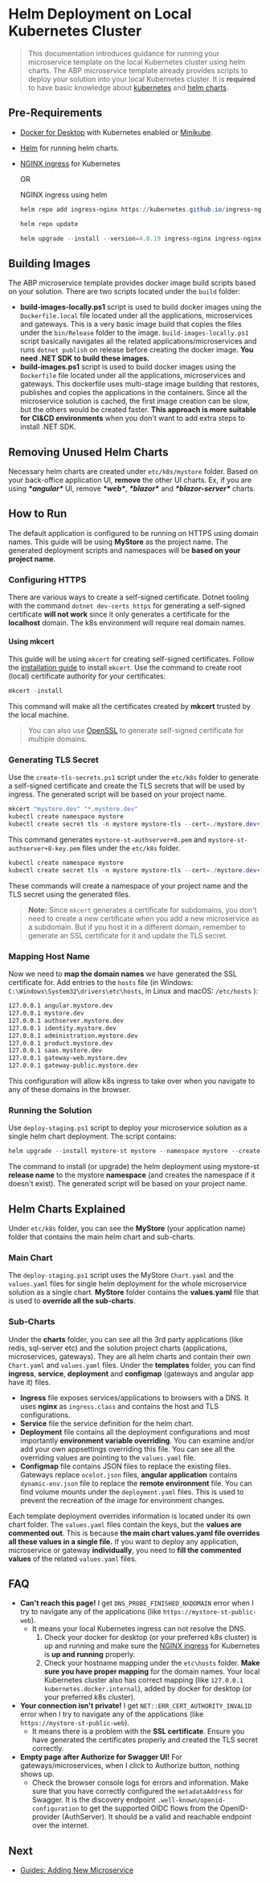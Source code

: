 # Helm Deployment on Local Kubernetes Cluster

> This documentation introduces guidance for running your microservice template on the local Kubernetes cluster using helm charts. The ABP microservice template already provides scripts to deploy your solution into your local Kubernetes cluster. It is **required** to have basic knowledge about [kubernetes](https://kubernetes.io/) and [helm charts](https://helm.sh/). 

##  Pre-Requirements

- [Docker for Desktop](https://www.docker.com/products/docker-desktop/) with Kubernetes enabled or [Minikube](https://minikube.sigs.k8s.io/docs/start/).
- [Helm](https://helm.sh/docs/intro/install/) for running helm charts.

- [NGINX ingress](https://kubernetes.github.io/ingress-nginx/deploy/) for Kubernetes

    OR

    NGINX ingress using helm

  ```powershell
  helm repo add ingress-nginx https://kubernetes.github.io/ingress-nginx
  
  helm repo update
  
  helm upgrade --install --version=4.0.19 ingress-nginx ingress-nginx/ingress-nginx
  ```


## Building Images

The ABP microservice template provides docker image build scripts based on your solution. There are two scripts located under the `build` folder:

- **build-images-locally.ps1** script is used to build docker images using the `Dockerfile.local` file located under all the applications, microservices and gateways. This is a very basic image build that copies the files under the `bin/Release` folder to the image. `build-images-locally.ps1` script basically navigates all the related applications/microservices and runs `dotnet publish` on release before creating the docker image. **You need .NET SDK to build these images.**
- **build-images.ps1** script is used to build docker images using the `Dockerfile` file located under all the applications, microservices and gateways. This dockerfile uses multi-stage image building that restores, publishes and copies the applications in the containers. Since all the microservice solution is cached, the first image creation can be slow, but the others would be created faster. **This approach is more suitable for CI&CD environments** when you don't want to add extra steps to install .NET SDK.

## Removing Unused Helm Charts

Necessary helm charts are created under `etc/k8s/mystore` folder. Based on your back-office application UI, **remove** the other UI charts. Ex, if you are using ***\*angular\**** UI, remove ***\*web\****, ***\*blazor\**** and ***\*blazor-server\**** charts.

## How to Run

The default application is configured to be running on HTTPS using domain names. This guide will be using **MyStore** as the project name. The generated deployment scripts and namespaces will be **based on your project name**.

### Configuring HTTPS

There are various ways to create a self-signed certificate. Dotnet tooling with the command `dotnet dev-certs https` for generating a self-signed certificate **will not work** since it only generates a certificate for the **localhost** domain. The k8s environment will require real domain names. 

#### Using mkcert

This guide will be using `mkcert` for creating self-signed certificates. Follow the [installation guide](https://github.com/FiloSottile/mkcert#installation) to install `mkcert`. Use the command to create root (local) certificate authority for your certificates:

```powershell
mkcert -install
```

This command will make all the certificates created by **mkcert** trusted by the local machine.

> You can also use [OpenSSL](https://www.openssl.org/) to generate self-signed certificate for multiple domains. 

### Generating TLS Secret

Use the `create-tls-secrets.ps1` script under the `etc/k8s` folder to generate a self-signed certificate and create the TLS secrets that will be used by ingress. The generated script will be based on your project name.

```powershell
mkcert "mystore.dev" "*.mystore.dev" 
kubectl create namespace mystore
kubectl create secret tls -n mystore mystore-tls --cert=./mystore.dev+1.pem  --key=./mystore.dev+1-key.pem
```

This command generates `mystore-st-authserver+8.pem` and `mystore-st-authserver+8-key.pem` files under the `etc/k8s` folder.

```powershell
kubectl create namespace mystore
kubectl create secret tls -n mystore mystore-tls --cert=./mystore.dev+1.pem  --key=./mystore.dev+1-key.pem
```

These commands will create a namespace of your project name and the TLS secret using the generated files.

> **Note:** Since `mkcert` generates a certificate for subdomains, you don't need to create a new certificate when you add a new microservice as a subdomain. But if you host it in a different domain, remember to generate an SSL certificate for it and update the TLS secret.

### Mapping Host Name

Now we need to **map the domain names** we have generated the SSL certificate for. Add entries to the `hosts` file (in Windows: `C:\Windows\System32\drivers\etc\hosts`, in Linux and macOS: `/etc/hosts` ):

```txt
127.0.0.1 angular.mystore.dev
127.0.0.1 mystore.dev
127.0.0.1 authserver.mystore.dev
127.0.0.1 identity.mystore.dev
127.0.0.1 administration.mystore.dev
127.0.0.1 product.mystore.dev
127.0.0.1 saas.mystore.dev
127.0.0.1 gateway-web.mystore.dev
127.0.0.1 gateway-public.mystore.dev
```

This configuration will allow k8s ingress to take over when you navigate to any of these domains in the browser.

### Running the Solution

Use `deploy-staging.ps1` script to deploy your microservice solution as a single helm chart deployment. The script contains:
```powershell
helm upgrade --install mystore-st mystore --namespace mystore --create-namespace
```

The command to install (or upgrade) the helm deployment using mystore-st **release name** to the mystore **namespace** (and creates the namespace if it doesn't exist). The generated script will be based on your project name.

## Helm Charts Explained

Under `etc/k8s` folder, you can see the **MyStore** (your application name) folder that contains the main helm chart and sub-charts. 

### Main Chart

The `deploy-staging.ps1` script uses the MyStore `Chart.yaml` and the `values.yaml` files for single helm deployment for the whole microservice solution as a single chart. **MyStore** folder contains the **values.yaml** file that is used to **override all the sub-charts**.

### Sub-Charts

Under the **charts** folder, you can see all the 3rd party applications (like redis, sql-server etc) and the solution project charts (applications, microservices, gateways). They are all helm charts and contain their own `Chart.yaml` and `values.yaml` files. Under the **templates** folder, you can find **ingress**, **service**, **deployment** and **configmap** (gateways and angular app have it) files.

- **Ingress** file exposes services/applications to browsers with a DNS. It uses **nginx** as `ingress.class` and contains the host and TLS configurations. 
- **Service** file the service definition for the helm chart.
- **Deployment** file contains all the deployment configurations and most importantly **environment variable overriding**. You can examine and/or add your own appsettings overriding this file. You can see all the overriding values are pointing to the `values.yaml` file.
- **Configmap** file contains JSON files to replace the existing files. Gateways replace `ocelot.json` files, **angular application** contains `dynamic-env.json` file to replace the **remote environment** file. You can find volume mounts under the `deployment.yaml` files. This is used to prevent the recreation of the image for environment changes. 

Each template deployment overrides information is located under its own chart folder. The `values.yaml` files contain the keys, but the **values are commented out**. This is because **the main chart values.yaml file overrides all these values in a single file.** If you want to deploy any application, microservice or gateway **individually**, you need to **fill the commented values** of the related `values.yaml` files.

## FAQ

- **Can't reach this page!** I get `DNS_PROBE_FINISHED_NXDOMAIN` error when I try to navigate any of the applications (like `https://mystore-st-public-web`).
  - It means your local Kubernetes ingress can not resolve the DNS. 
    1) Check your docker for desktop (or your preferred k8s cluster) is up and running and make sure the [NGINX ingress](https://kubernetes.github.io/ingress-nginx/deploy/) for Kubernetes is **up and running** properly.
    2) Check your hostname mapping under the `etc\hosts` folder. **Make sure you have proper mapping** for the domain names. Your local Kubernetes cluster also has correct mapping (like `127.0.0.1 kubernetes.docker.internal`), added by docker for desktop (or your preferred k8s cluster).
- **Your connection isn't private!** I get `NET::ERR_CERT_AUTHORITY_INVALID` error when I try to navigate any of the applications (like `https://mystore-st-public-web`).
  - It means there is a problem with the **SSL certificate**. Ensure you have generated the certificates properly and created the TLS secret correctly.
- **Empty page after Authorize for Swagger UI!** For gateways/microservices, when I click to Authorize button, nothing shows up.
  - Check the browser console logs for errors and information. Make sure that you have correctly configured the `metadataAddress` for Swagger. It is the discovery endpoint `.well-known/openid-configuration` to get the supported OIDC flows from the OpenID-provider (AuthServer). It should be a valid and reachable endpoint over the internet.


## Next

- [Guides: Adding New Microservice](add-microservice.md)
